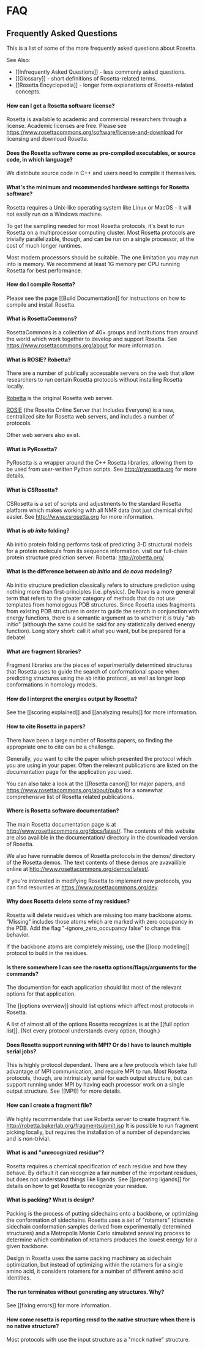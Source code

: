 # FAQ
## Frequently Asked Questions

This is a list of some of the more frequently asked questions about Rosetta.

See Also:
* [[Infrequently Asked Questions]] - less commonly asked questions. 
* [[Glossary]] - short definitions of Rosetta-related terms.
* [[Rosetta Encyclopedia]] - longer form explanations of Rosetta-related concepts. 

#### How can I get a Rosetta software license?

Rosetta is available to academic and commercial researchers through a license. Academic licenses are free. Please see <https://www.rosettacommons.org/software/license-and-download> for licensing and download Rosetta.

#### Does the Rosetta software come as pre-compiled executables, or source code, in which language?

We distribute source code in C++ and users need to compile it themselves.

#### What's the minimum and recommended hardware settings for Rosetta software?

Rosetta requires a Unix-like operating system like Linux or MacOS - it will not easily run on a Windows machine.

To get the sampling needed for most Rosetta protocols, it's best to run Rosetta on a multiprocessor computing cluster. Most Rosetta protocols are trivially parallelizable, though, and can be run on a single processor, at the cost of much longer runtimes.

Most modern processors should be suitable. The one limitation you may run into is memory. We recommend at least 1G memory per CPU running Rosetta for best performance.

#### How do I compile Rosetta?

Please see the page [[Build Documentation]] for instructions on how to compile and install Rosetta.

#### What is RosettaCommons?

RosettaCommons is a collection of 40+ groups and institutions from around the world which work together to develop and support Rosetta. See <https://www.rosettacommons.org/about> for more information.

#### What is ROSIE? Robetta?

There are a number of publically accessable servers on the web that allow researchers to run certain Rosetta protocols without installing Rosetta locally.

[Robetta](http://www.robetta.org/) is the original Rosetta web server.

[ROSIE](http://rosie.rosettacommons.org/) (the Rosetta Online Server that Includes Everyone) is a new, centralized site for Rosetta web servers, and includes a number of protocols.

Other web servers also exist.

#### What is PyRosetta?

PyRosetta is a wrapper around the C++ Rosetta libraries, allowing them to be used from user-written Python scripts. See <http://pyrosetta.org> for more details.

#### What is CSRosetta?

CSRosetta is a set of scripts and adjustments to the standard Rosetta platform which makes working with all NMR data (not just chemical shifts) easier. See <http://www.csrosetta.org> for more information.

#### What is _ab inito_ folding?

Ab initio protein folding performs task of predicting 3-D structural models for a protein molecule from its sequence information. visit our full-chain protein structure prediction server: Robetta: <http://robetta.org/>

#### What is the difference between _ab initio_ and _de novo_ modeling?

Ab initio structure prediction classically refers to structure prediction using nothing more than first-principles (i.e. physics). De Novo is a more general term that refers to the greater category of methods that do not use templates from homologous PDB structures. Since Rosetta uses fragments from existing PDB structures in order to guide the search in conjunction with energy functions, there is a semantic argument as to whether it is truly "ab initio" (although the same could be said for any statistically derived energy function). Long story short: call it what you want, but be prepared for a debate!

#### What are fragment libraries?

Fragment libraries are the pieces of experimentally determined structures that Rosetta uses to guide the search of conformational space when predicting structures using the ab initio protocol, as well as longer loop conformations in homology models.

#### How do I interpret the energies output by Rosetta?

See the [[scoring explained]] and [[analyzing results]] for more information.

#### How to cite Rosetta in papers?

There have been a large number of Rosetta papers, so finding the appropriate one to cite can be a challenge.

Generally, you want to cite the paper which presented the protocol which you are using in your paper. Often the relevant publications are listed on the documentation page for the application you used. 

You can also take a look at the [[Rosetta canon]] for major papers, and <https://www.rosettacommons.org/about/pubs> for a somewhat comprehensive list of Rosetta related publications.

#### Where is Rosetta software documentation?

The main Rosetta documentation page is at <http://www.rosettacommons.org/docs/latest/>. The contents of this website are also availible in the documentation/ directory in the downloaded version of Rosetta.

We also have runnable demos of Rosetta protocols in the demos/ directory of the Rosetta demos. The text contents of these demos are avavailible online at <http://www.rosettacommons.org/demos/latest/>.

If you're interested in modifying Rosetta to implement new protocols, you can find resources at <https://www.rosettacommons.org/dev>.

#### Why does Rosetta delete some of my residues?

Rosetta will delete residues which are missing too many backbone atoms. 
"Missing" includes those atoms which are marked with zero occupancy in the PDB.
Add the flag "-ignore_zero_occupancy false" to change this behavior.

If the backbone atoms are completely missing, use the [[loop modeling]] protocol to build in the residues.  

#### Is there somewhere I can see the rosetta options/flags/arguments for the commands?

The documention for each application should list most of the relevant options for that application.

The [[options overview]] should list options which affect most protocols in Rosetta.

A list of almost all of the options Rosetta recognizes is at the [[full option list]]. (Not every protocol understands every option, though.)

#### Does Rosetta support running with MPI? Or do I have to launch multiple serial jobs?


This is highly protocol dependant. There are a few protocols which take full advantage of MPI communication, and require MPI to run.
Most Rosetta protocols, though, are intrinsicaly serial for each output structure, but can support running under MPI by having each processor work on a single output structure. See [[MPI]] for more details.

#### How can I create a fragment file?

We highly recommendate that use Robetta server to create fragment file. <http://robetta.bakerlab.org/fragmentsubmit.jsp> It is possible to run fragment picking locally, but requires the installation of a number of dependancies and is non-trivial.

#### What is and "unrecognized residue"?

Rosetta requires a chemical specification of each residue and how they behave. By default it can recognize a fair number of the important residues, but does not understand things like ligands. See [[preparing ligands]] for details on how to get Rosetta to recognize your residue.

#### What is packing? What is design?

Packing is the process of putting sidechains onto a backbone, or optimizing the conformation of sidechains. 
Rosetta uses a set of "rotamers" (discrete sidechain conformation samples derived from experimentally determined structures) and a Metropolis Monte Carlo simulated annealing process to determine which combination of rotamers produces the lowest energy for a given backbone.

Design in Rosetta uses the same packing machinery as sidechain optimization, but instead of optimizing within the rotamers for a single amino acid, it considers rotamers for a number of different amino acid identities. 

#### The run terminates without generating any structures. Why?

See [[fixing errors]] for more information.

#### How come rosetta is reporting rmsd to the native structure when there is no native structure?

Most protocols with use the input structure as a "mock native" structure.

